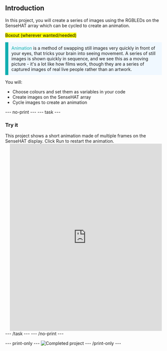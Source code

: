 ## Introduction

In this project, you will create a series of images using the RGBLEDs on the SenseHAT array which can be cycled to create an animation.

<mark>Boxout (wherever wanted/needed) </mark>

<p style="border-left: solid; border-width:10px; border-color: #0faeb0; background-color: aliceblue; padding: 10px;">
<span style="color: #0faeb0">Animation</span> is a method of swapping still images very quickly in front of your eyes, that tricks your brain into seeing movement. A series of still images is shown quickly in sequence, and we see this as a moving picture - it's a lot like how films work, though they are a series of captured images of real live people rather than an artwork.
</p>

You will:
+ Choose colours and set them as variables in your code
+ Create images on the SenseHAT array
+ Cycle images to create an animation

--- no-print ---
--- task ---
### Try it
<div style="display: flex; flex-wrap: wrap">
<div style="flex-basis: 175px; flex-grow: 1">  
This project shows a short animation made of multiple frames on the SenseHAT display. Click Run to restart the animation.
</div>
</div>
<div class="scratch-preview" style="margin-left: 15px;">
  <iframe src="https://trinket.io/embed/python/72a534602f?outputOnly=true&runOption=run&start=result" width="100%" height="600" frameborder="0" marginwidth="0" marginheight="0" allowfullscreen></iframe>

</div>
--- /task ---
--- /no-print ---

--- print-only ---
![Completed project](images/showcase_static.png)
--- /print-only ---

